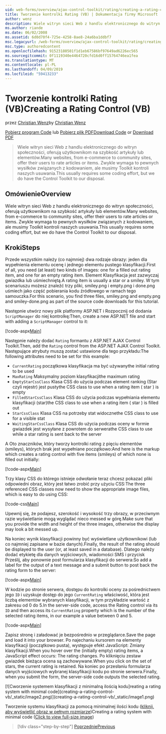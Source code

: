```yaml
---
uid: web-forms/overview/ajax-control-toolkit/rating/creating-a-rating-control-vb
title: Tworzenie kontrolki Rating (VB) | Dokumentacja firmy Microsoft
author: wenz
description: Wiele witryn sieci Web z handlu elektronicznego do witryn społeczności, oferują użytkownikom na szybkość artykuły lub elementów. Zwykle wymaga to pewnych wysiłków związanych z kodowaniem, ale mamy...
ms.author: riande
ms.date: 06/02/2008
ms.assetid: 6d0d70f4-725e-4258-8ae8-24a6ba1ddbf7
msc.legacyurl: /web-forms/overview/ajax-control-toolkit/rating/creating-a-rating-control-vb
msc.type: authoredcontent
ms.openlocfilehash: 91523180501f1d1eb67586bf97649ad6226ec565
ms.sourcegitcommit: 0f1119340e4464720cfd16d0ff15764746ea1fea
ms.translationtype: MT
ms.contentlocale: pl-PL
ms.lasthandoff: 04/09/2019
ms.locfileid: "59413233"
---
```

# <a name="creating-a-rating-control-vb"></a><span data-ttu-id="3c930-104">Tworzenie kontrolki Rating (VB)</span><span class="sxs-lookup"><span data-stu-id="3c930-104">Creating a Rating Control (VB)</span></span>

<span data-ttu-id="3c930-105">przez [Christian Wenz](https://github.com/wenz)</span><span class="sxs-lookup"><span data-stu-id="3c930-105">by [Christian Wenz](https://github.com/wenz)</span></span>

<span data-ttu-id="3c930-106">[Pobierz program Code](http://download.microsoft.com/download/9/3/f/93f8daea-bebd-4821-833b-95205389c7d0/rating0.vb.zip) lub [Pobierz plik PDF](http://download.microsoft.com/download/2/d/c/2dc10e34-6983-41d4-9c08-f78f5387d32b/rating0VB.pdf)</span><span class="sxs-lookup"><span data-stu-id="3c930-106">[Download Code](http://download.microsoft.com/download/9/3/f/93f8daea-bebd-4821-833b-95205389c7d0/rating0.vb.zip) or [Download PDF](http://download.microsoft.com/download/2/d/c/2dc10e34-6983-41d4-9c08-f78f5387d32b/rating0VB.pdf)</span></span>

> <span data-ttu-id="3c930-107">Wiele witryn sieci Web z handlu elektronicznego do witryn społeczności, oferują użytkownikom na szybkość artykuły lub elementów.</span><span class="sxs-lookup"><span data-stu-id="3c930-107">Many websites, from e-commerce to community sites, offer their users to rate articles or items.</span></span> <span data-ttu-id="3c930-108">Zwykle wymaga to pewnych wysiłków związanych z kodowaniem, ale musimy Toolkit kontroli naszych usuwania.</span><span class="sxs-lookup"><span data-stu-id="3c930-108">This usually requires some coding effort, but we do have the Control Toolkit to our disposal.</span></span>


## <a name="overview"></a><span data-ttu-id="3c930-109">Omówienie</span><span class="sxs-lookup"><span data-stu-id="3c930-109">Overview</span></span>

<span data-ttu-id="3c930-110">Wiele witryn sieci Web z handlu elektronicznego do witryn społeczności, oferują użytkownikom na szybkość artykuły lub elementów.</span><span class="sxs-lookup"><span data-stu-id="3c930-110">Many websites, from e-commerce to community sites, offer their users to rate articles or items.</span></span> <span data-ttu-id="3c930-111">Zwykle wymaga to pewnych wysiłków związanych z kodowaniem, ale musimy Toolkit kontroli naszych usuwania.</span><span class="sxs-lookup"><span data-stu-id="3c930-111">This usually requires some coding effort, but we do have the Control Toolkit to our disposal.</span></span>

## <a name="steps"></a><span data-ttu-id="3c930-112">Kroki</span><span class="sxs-lookup"><span data-stu-id="3c930-112">Steps</span></span>

<span data-ttu-id="3c930-113">Przede wszystkim należy (co najmniej) dwa rodzaje obrazy: jeden dla wypełnienia elementu ocenę i jednego elementu pustego klasyfikacji.</span><span class="sxs-lookup"><span data-stu-id="3c930-113">First of all, you need (at least) two kinds of images: one for a filled out rating item, and one for an empty rating item.</span></span> <span data-ttu-id="3c930-114">Element Klasyfikacja jest zazwyczaj gwiazdka lub uśmiechniętą.</span><span class="sxs-lookup"><span data-stu-id="3c930-114">A rating item is usually a star or a smiley.</span></span> <span data-ttu-id="3c930-115">W tym scenariuszu możesz znaleźć trzy pliki, smiley.png i empty.png i done.png uśmiech jako część pobierania kodu źródłowego w ramach tego samouczka.</span><span class="sxs-lookup"><span data-stu-id="3c930-115">For this scenario, you find three files, smiley.png and empty.png and smiley-done.png as part of the source code downloads for this tutorial.</span></span>

<span data-ttu-id="3c930-116">Następnie utwórz nowy plik platformy ASP.NET i Rozpocznij od dodania `ScriptManager` do niej kontrolkę:</span><span class="sxs-lookup"><span data-stu-id="3c930-116">Then, create a new ASP.NET file and start with adding a `ScriptManager` control to it:</span></span>

[!code-aspx[Main](creating-a-rating-control-vb/samples/sample1.aspx)]

<span data-ttu-id="3c930-117">Następnie należy dodać `Rating` formantu z ASP.NET AJAX Control Toolkit.</span><span class="sxs-lookup"><span data-stu-id="3c930-117">Then, add the `Rating` control from the ASP.NET AJAX Control Toolkit.</span></span> <span data-ttu-id="3c930-118">Następujące atrybuty muszą zostać ustawione dla tego przykładu:</span><span class="sxs-lookup"><span data-stu-id="3c930-118">The following attributes need to be set for this example:</span></span>

- `CurrentRating` <span data-ttu-id="3c930-119">początkowa klasyfikacja ma być używany</span><span class="sxs-lookup"><span data-stu-id="3c930-119">the initial rating to be used</span></span>
- `MaxRating` <span data-ttu-id="3c930-120">Maksymalny poziom klasyfikacji</span><span class="sxs-lookup"><span data-stu-id="3c930-120">the maximum rating</span></span>
- `EmptyStarCssClass` <span data-ttu-id="3c930-121">Klasa CSS do użycia podczas element ranking (Star czyli rejestr) jest pusty</span><span class="sxs-lookup"><span data-stu-id="3c930-121">the CSS class to use when a rating item ( star ) is empty</span></span>
- `FilledStarCssClass` <span data-ttu-id="3c930-122">Klasa CSS do użycia podczas wypełniania elementu klasyfikacji (star)</span><span class="sxs-lookup"><span data-stu-id="3c930-122">the CSS class to use when a rating item ( star ) is filled out</span></span>
- `StarCssClass` <span data-ttu-id="3c930-123">Klasa CSS na potrzeby stat widoczne</span><span class="sxs-lookup"><span data-stu-id="3c930-123">the CSS class to use for a visible stat</span></span>
- `WaitingStarCssClass` <span data-ttu-id="3c930-124">Klasa CSS do użycia podczas oceny w formie gwiazdek jest wysyłane z powrotem do serwera</span><span class="sxs-lookup"><span data-stu-id="3c930-124">the CSS class to use while a star rating is sent back to the server</span></span>

<span data-ttu-id="3c930-125">A Oto znaczników, który tworzy kontrolki rating z pięciu elementów (smileys), których brak jest wypełniane początkowo:</span><span class="sxs-lookup"><span data-stu-id="3c930-125">And here is the markup which creates a rating control with five items (smileys) of which none is filled out initially:</span></span>

[!code-aspx[Main](creating-a-rating-control-vb/samples/sample2.aspx)]

<span data-ttu-id="3c930-126">Trzy klasy CSS do którego istnieje odwołanie teraz chcesz pokazać pliki odpowiedni obraz, który jest łatwo zrobić przy użyciu CSS:</span><span class="sxs-lookup"><span data-stu-id="3c930-126">The three referenced CSS classes now need to show the appropriate image files, which is easy to do using CSS:</span></span>

[!code-css[Main](creating-a-rating-control-vb/samples/sample3.css)]

<span data-ttu-id="3c930-127">Upewnij się, że podajesz, szerokość i wysokość trzy obrazy, w przeciwnym razie wyświetlanie mogą wyglądać nieco messed w górę.</span><span class="sxs-lookup"><span data-stu-id="3c930-127">Make sure that you provide the width and height of the three images, otherwise the display may look a bit messed up.</span></span>

<span data-ttu-id="3c930-128">Na koniec wynik klasyfikacji powinny być wyświetlane użytkownikowi (lub co najmniej zapisane w bazie danych).</span><span class="sxs-lookup"><span data-stu-id="3c930-128">Finally, the result of the rating should be displayed to the user (or, at least saved in a database).</span></span> <span data-ttu-id="3c930-129">Dlatego należy dodać etykietę dla danych wyjściowych, wiadomości SMS i przycisk Prześlij, aby ponownie post formularza klasyfikacji do serwera:</span><span class="sxs-lookup"><span data-stu-id="3c930-129">So add a label for the output of a text message and a submit button to post back the rating form to the server:</span></span>

[!code-aspx[Main](creating-a-rating-control-vb/samples/sample4.aspx)]

<span data-ttu-id="3c930-130">W kodzie po stronie serwera, dostępu do kontrolki oceny za pośrednictwem jego `ID` i uzyskuje dostęp do jego `CurrentRating` właściwość, która jest liczbą elementów wybranych klasyfikacji, w tym przykładzie wartość z zakresu od 0 do 5.</span><span class="sxs-lookup"><span data-stu-id="3c930-130">In the server-side code, access the Rating control via its `ID` and then access its `CurrentRating` property which is the number of the selected rating items, in our example a value between 0 and 5.</span></span>

[!code-aspx[Main](creating-a-rating-control-vb/samples/sample5.aspx)]

<span data-ttu-id="3c930-131">Zapisz stronę i załadować je bezpośrednio w przeglądarce.</span><span class="sxs-lookup"><span data-stu-id="3c930-131">Save the page and load it into your browser.</span></span> <span data-ttu-id="3c930-132">Po najechaniu kursorem na elementy klasyfikacji (początkowo pusta), występuje efekt JavaScript: Zmiany klasyfikacji.</span><span class="sxs-lookup"><span data-stu-id="3c930-132">When you hover over the (initially empty) rating items, a JavaScript effect occurs: The rating changes.</span></span> <span data-ttu-id="3c930-133">Po kliknięciu zestaw gwiazdek bieżąca ocena są zachowywane.</span><span class="sxs-lookup"><span data-stu-id="3c930-133">When you click on the set of stars, the current rating is retained.</span></span> <span data-ttu-id="3c930-134">Na koniec po przesłaniu formularza danych wyjściowych wybranej klasyfikacji kodu po stronie serwera.</span><span class="sxs-lookup"><span data-stu-id="3c930-134">Finally, when you submit the form, the server-side code outputs the selected rating.</span></span>


[![C<span data-ttu-id="3c930-135">worzenie systemem klasyfikacji z minimalną ilością kodu]</span><span class="sxs-lookup"><span data-stu-id="3c930-135">reating a rating system with minimal code]</span></span>(creating-a-rating-control-vb/_static/image2.png)](creating-a-rating-control-vb/_static/image1.png)

<span data-ttu-id="3c930-136">Tworzenie systemu klasyfikacji za pomocą minimalnej ilości kodu ([kliknij, aby wyświetlić obraz w pełnym rozmiarze](creating-a-rating-control-vb/_static/image3.png))</span><span class="sxs-lookup"><span data-stu-id="3c930-136">Creating a rating system with minimal code ([Click to view full-size image](creating-a-rating-control-vb/_static/image3.png))</span></span>

> [!div class="step-by-step"]
> [<span data-ttu-id="3c930-137">Poprzednie</span><span class="sxs-lookup"><span data-stu-id="3c930-137">Previous</span></span>](creating-a-rating-control-cs.md)
